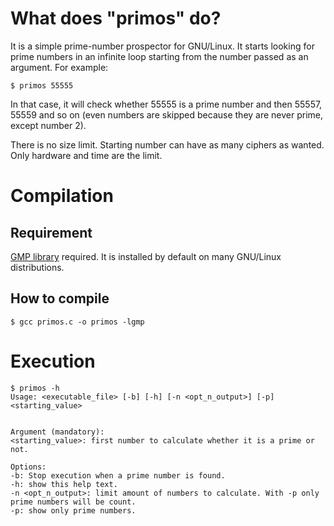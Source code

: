 # What does "primos" do?

It is a simple prime-number prospector for GNU/Linux. It starts looking for prime numbers in an infinite loop starting from the number passed as an argument. For example:
```
$ primos 55555
```

In that case, it will check whether 55555 is a prime number and then 55557, 55559 and so on (even numbers are skipped because they are never prime, except number 2).

There is no size limit. Starting number can have as many ciphers as wanted. Only hardware and time are the limit.


# Compilation

## Requirement
[GMP library](https://gmplib.org/) required. It is installed by default on many GNU/Linux distributions.

## How to compile
```
$ gcc primos.c -o primos -lgmp
```


# Execution
```
$ primos -h
Usage: <executable_file> [-b] [-h] [-n <opt_n_output>] [-p] <starting_value>


Argument (mandatory):
<starting_value>: first number to calculate whether it is a prime or not.

Options:
-b: Stop execution when a prime number is found.
-h: show this help text.
-n <opt_n_output>: limit amount of numbers to calculate. With -p only prime numbers will be count.
-p: show only prime numbers.
```
